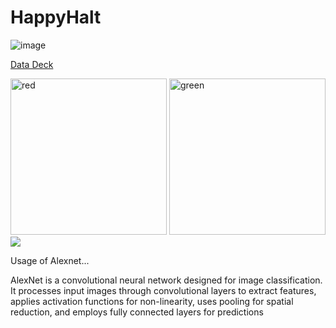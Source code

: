 # HappyHalt



![image](https://github.com/mariagrincon/HappyHalt/assets/143119371/a2408c42-2709-4f29-8d67-0d11fd6216f6)








[Data Deck](https://docs.google.com/presentation/d/1pOZ_1rjRPOQzDorzjouzMwbGxG-qQ_Lpgo2EHonNbL8/edit?usp=sharing)


<img src="https://www.wklaw.com/wp-content/uploads/2015/03/red-light.jpg" alt="red" width="250"/>

<img src="https://kubrick.htvapps.com/htv-prod-media.s3.amazonaws.com/images/traffic-light-green-1507213489.jpg?crop=1.00xw:0.994xh;0,0&resize=900:*" alt="green" width="250"/>








<img src="https://cdn-5f733ed3c1ac190fbc56ef88.closte.com/wp-content/uploads/2017/03/alexnet_small.png" widt="400">

Usage of Alexnet...

AlexNet is a convolutional neural network designed for image classification. It processes input images through convolutional layers to extract features, applies activation functions for non-linearity, uses pooling for spatial reduction, and employs fully connected layers for predictions



  



